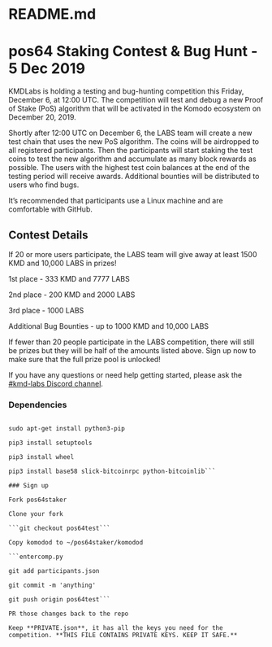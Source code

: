 # README.md
# pos64 Staking Contest & Bug Hunt - 5 Dec 2019

KMDLabs is holding a testing and bug-hunting competition this Friday, December 6, at 12:00 UTC. The competition will test and debug a new Proof of Stake (PoS) algorithm that will be activated in the Komodo ecosystem on December 20, 2019. 

Shortly after 12:00 UTC on December 6, the LABS team will create a new test chain that uses the new PoS algorithm. The coins will be airdropped to all registered participants. Then the participants will start staking the test coins to test the new algorithm and accumulate as many block rewards as possible. The users with the highest test coin balances at the end of the testing period will receive awards. Additional bounties will be distributed to users who find bugs.

It’s recommended that participants use a Linux machine and are comfortable with GitHub.

## Contest Details

If 20 or more users participate, the LABS team will give away at least 1500 KMD and 10,000 LABS in prizes! 

1st place - 333 KMD and 7777 LABS

2nd place - 200 KMD and 2000 LABS

3rd place - 1000 LABS

Additional Bug Bounties - up to 1000 KMD and 10,000 LABS

If fewer than 20 people participate in the LABS competition, there will still be prizes but they will be half of the amounts listed above. Sign up now to make sure that the full prize pool is unlocked!

If you have any questions or need help getting started, please ask the [#kmd-labs Discord channel](https://discord.gg/593akQW).

### Dependencies

```sudo apt-get install python3 libgnutls28-dev libssl-dev

sudo apt-get install python3-pip

pip3 install setuptools

pip3 install wheel

pip3 install base58 slick-bitcoinrpc python-bitcoinlib```

### Sign up

Fork pos64staker

Clone your fork

```git checkout pos64test```

Copy komodod to ~/pos64staker/komodod

```entercomp.py

git add participants.json

git commit -m 'anything'

git push origin pos64test```

PR those changes back to the repo

Keep **PRIVATE.json**, it has all the keys you need for the competition. **THIS FILE CONTAINS PRIVATE KEYS. KEEP IT SAFE.**
